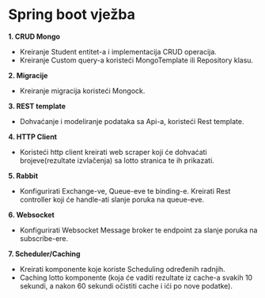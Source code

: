 # Spring boot vježba
**1. CRUD Mongo**  
- Kreiranje Student entitet-a i implementacija CRUD operacija.
- Kreiranje Custom query-a koristeći MongoTemplate ili Repository klasu.

**2. Migracije**
- Kreiranje migracija koristeći Mongock.

**3. REST template**
- Dohvaćanje i modeliranje podataka sa Api-a, koristeći Rest template.

**4. HTTP Client**
- Koristeći http client kreirati web scraper koji će dohvaćati brojeve(rezultate izvlačenja) sa lotto stranica te ih prikazati.

**5. Rabbit**
- Konfigurirati Exchange-ve, Queue-eve te binding-e. Kreirati Rest controller koji će handle-ati slanje poruka na queue-eve.

**6. Websocket**
- Konfigurirati Websocket Message broker te endpoint za slanje poruka na subscribe-ere.

**7. Scheduler/Caching**
- Kreirati komponente koje koriste Scheduling određenih radnjih.
- Caching lotto komponente (koja će vaditi rezultate iz cache-a svakih 10 sekundi, a nakon 60 sekundi očistiti cache i ići po nove podatke).


